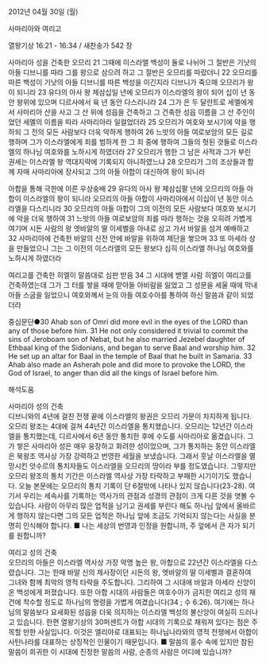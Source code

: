 2012년 04월 30일 (월)

사마리아와 여리고



열왕기상 16:21 - 16:34 / 새찬송가 542 장


사마리아 성을 건축한 오므리
21 그때에 이스라엘 백성이 둘로 나뉘어 그 절반은 기낫의 아들 디브니를 따라 그를 왕으로 삼으려 하고 그 절반은 오므리를 따랐더니 22 오므리를 따른 백성이 기낫의 아들 디브니를 따른 백성을 이긴지라 디브니가 죽으매 오므리가 왕이 되니라 23 유다의 아사 왕 제삼십일 년에 오므리가 이스라엘의 왕이 되어 십이 년 동안 왕위에 있으며 디르사에서 육 년 동안 다스리니라 24 그가 은 두 달란트로 세멜에게서 사마리아 산을 사고 그 산 위에 성읍을 건축하고 그 건축한 성읍 이름을 그 산 주인이었던 세멜의 이름을 따라 사마리아라 일컬었더라 25 오므리가 여호와 보시기에 악을 행하되 그 전의 모든 사람보다 더욱 악하게 행하여 26 느밧의 아들 여로보암의 모든 길로 행하며 그가 이스라엘에게 죄를 범하게 한 그 죄 중에 행하여 그들의 헛된 것들로 이스라엘의 하나님 여호와를 노하시게 하였더라 27 오므리가 행한 그 남은 사적과 그가 부린 권세는 이스라엘 왕 역대지략에 기록되지 아니하였느냐 28 오므리가 그의 조상들과 함께 자매 사마리아에 장사되고 그의 아들 아합이 대신하여 왕이 되니라

아합을 통해 극한에 이른 우상숭배
29 유다의 아사 왕 제삼십팔 년에 오므리의 아들 아합이 이스라엘의 왕이 되니라 오므리의 아들 아합이 사마리아에서 이십이 년 동안 이스라엘을 다스리니라 30 오므리의 아들 아합이 그의 이전의 모든 사람보다 여호와 보시기에 악을 더욱 행하여 31 느밧의 아들 여로보암의 죄를 따라 행하는 것을 오히려 가볍게 여기며 시돈 사람의 왕 엣바알의 딸 이세벨을 아내로 삼고 가서 바알을 섬겨 예배하고 32 사마리아에 건축한 바알의 신전 안에 바알을 위하여 제단을 쌓으며 33 또 아세라 상을 만들었으니 그는 그 이전의 이스라엘의 모든 왕보다 심히 이스라엘 하나님 여호와를 노하시게 하였더라

여리고를 건축한 히엘이 말씀대로 심판 받음
34 그 시대에 벧엘 사람 히엘이 여리고를 건축하였는데 그가 그 터를 쌓을 때에 맏아들 아비람을 잃었고 그 성문을 세울 때에 막내아들 스굽을 잃었으니 여호와께서 눈의 아들 여호수아를 통하여 하신 말씀과 같이 되었더라

중심문단●30 Ahab son of Omri did more evil in the eyes of the LORD than any of those before him. 31 He not only considered it trivial to commit the sins of Jeroboam son of Nebat, but he also married Jezebel daughter of Ethbaal king of the Sidonians, and began to serve Baal and worship him. 32 He set up an altar for Baal in the temple of Baal that he built in Samaria. 33 Ahab also made an Asherah pole and did more to provoke the LORD, the God of Israel, to anger than did all the kings of Israel before him.

해석도움





사마리아 성의 건축  
디브니와의 4년에 걸친 전쟁 끝에 이스라엘의 왕권은 오므리 가문이 차지하게 됩니다. 오므리 왕조는 4대에 걸쳐 44년간 이스라엘을 통치했습니다. 오므리는 12년간 이스라엘을 통치했는데, 디르사에서 6년 동안 통치한 후에 수도를 사마리아로 옮겼습니다. 그가 쌓은 사마리아 성은 매우 웅장하고 화려한 성이었으며, 그가 통치하는 동안 이스라엘은 북왕조 역사상 가장 강력하고 번영한 세월을 보냈습니다. 그래서 훗날 이스라엘을 멸망시킨 앗수르의 통치자들도 이스라엘을 오므리의 땅이라 부를 정도였습니다. 그렇지만 오므리 왕조의 통치 기간은 이스라엘 역사상 가장 타락하고 부패한 시기이기도 했습니다. 오늘 본문에는 오므리의 통치 기록이 단 6절밖에 나타나 있지 않습니다(23-28). 여기서 우리는 세속사를 기록하는 역사가의 관점과 성경의 관점이 크게 다른 것을 엿볼 수 있습니다. 사람이 아무리 많은 업적을 남기고 권세를 부린다 해도 하나님 앞에서 올바르게 행하지 않는다면 그의 모든 업적은 하나님 앞에 조금도 기억되지 않는다는 사실을 분명히 인식해야 합니다.
■ 나는 세상의 번영과 인정을 원합니까, 주 앞에서 큰 자가 되기를 원합니까?

여리고 성의 건축  
오므리의 아들은 이스라엘 역사상 가장 악명 높은 왕, 아합으로 22년간 이스라엘을 다스렸습니다. 그는 한때 바알 신의 제사장이던 시돈의 왕, 엣바알의 딸 이세벨과 결혼하여 그녀와 함께 최악의 영적 타락을 주도합니다. 그리하여 그 시대에 바알과 아세라 신앙이 온 백성에게 퍼졌습니다. 또한 아합 시대의 사람들은 여호수아가 금지한 여리고 성의 재건에 착수할 정도로 하나님의 명령을 가볍게 여겼습니다(34 ; 수 6:26). 여기에는 하나님의 말씀보다 요새화된 성읍을 더욱 의지하는 이스라엘 백성의 불신앙이 여실히 드러나고 있습니다. 한편 열왕기상의 30퍼센트가 아합 시대의 기록으로 채워져 있다는 점은 주목할 만한 사실입니다. 이것은 엘리야로 대표되는 하나님나라와의 영적 전쟁에서 아합이 사탄나라를 대표하는 상징적인 인물이기 때문입니다.
■ 말씀의 홍수 속에 있지만 참된 말씀이 희귀한 이 시대에 진정한 말씀의 사람, 순종의 사람은 어디에 있습니까?